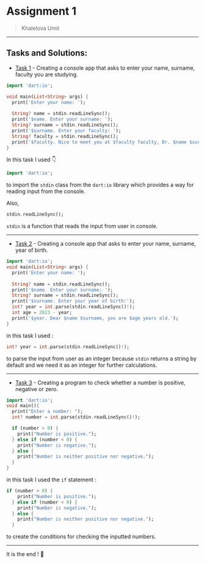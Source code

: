 # Assignment 1 

> Khalelova Umit
---
## Tasks and Solutions:
- [Task 1](task1.dart) - Creating a console app that asks to enter your name, surname, faculty you are studying.
```dart
import 'dart:io';

void main(List<String> args) {
  print('Enter your name: ');
  
  String? name = stdin.readLineSync();
  print('$name. Enter your surname: ');
  String? surname = stdin.readLineSync();
  print('$surname. Enter your faculty: ');
  String? faculty = stdin.readLineSync();
  print('$faculty. Nice to meet you at $faculty faculty, Dr. $name $surname.');
}
```

In this task I used 👇 
```dart
import 'dart:io';
```
to import the `stdin` class from the `dart:io` library which provides a way for reading input from the console. 

Also, 
```dart
stdin.readLineSync();
```
 `stdin` is a function that reads the input from user in console.

---
- [Task 2](task2.dart) - Creating a console app that asks to enter your name, surname, year of birth.

```dart
import 'dart:io';
void main(List<String> args) {
  print('Enter your name: ');
  
  String? name = stdin.readLineSync();
  print('$name. Enter your surname: ');
  String? surname = stdin.readLineSync();
  print('$surname. Enter your year of birth:');
  int? year = int.parse(stdin.readLineSync()!);
  int age = 2023 - year;
  print('$year. Dear $name $surname, you are $age years old.');
}
```

in this task I used :
```dart
int? year = int.parse(stdin.readLineSync()!);
```
to parse the input from user as an integer because `stdin` returns a string by default and we need it as an integer for further calculations.


----
- [Task 3](task3.dart) - Creating a program to check whether a number is positive, negative or zero.

```dart 
import 'dart:io';
void main(){
  print("Enter a number: ");
  int? number = int.parse(stdin.readLineSync()!);

  if (number > 0) {
    print("Number is positive.");
  } else if (number < 0) {
    print("Number is negative.");
  } else {
    print("Number is neither positive nor negative.");
  }
}
```

in this task I used  the `if` statement :
```dart
if (number > 0) {
    print("Number is positive.");
  } else if (number < 0) {
    print("Number is negative.");
  } else {
    print("Number is neither positive nor negative.");
  }
```
to create the conditions for checking the inputted numbers. 

----

It is the end ! 💫


